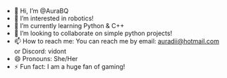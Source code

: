 - 👋 Hi, I’m @AuraBQ
- 👀 I’m interested in robotics!
- 🌱 I’m currently learning Python & C++
- 💞️ I’m looking to collaborate on simple python projects!
- 📫 How to reach me: You can reach me by email: auradii@hotmail.com or Discord: vidont
- 😄 Pronouns: She/Her
- ⚡ Fun fact: I am a huge fan of gaming!

